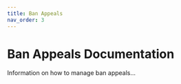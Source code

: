 ```yaml
---
title: Ban Appeals
nav_order: 3
---
```


# Ban Appeals Documentation

Information on how to manage ban appeals...